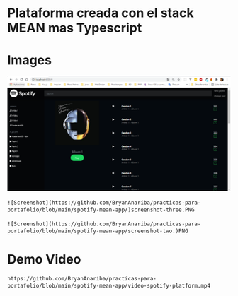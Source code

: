 # Plataforma creada con el stack MEAN mas Typescript


# Images

 <img src="./screenshot-one.png" alt="first-image">

    ![Screenshot](https://github.com/BryanAnariba/practicas-para-portafolio/blob/main/spotify-mean-app/)screenshot-three.PNG

    ![Screenshot](https://github.com/BryanAnariba/practicas-para-portafolio/blob/main/spotify-mean-app/screenshot-two.)PNG

# Demo Video 
    https://github.com/BryanAnariba/practicas-para-portafolio/blob/main/spotify-mean-app/video-spotify-platform.mp4
